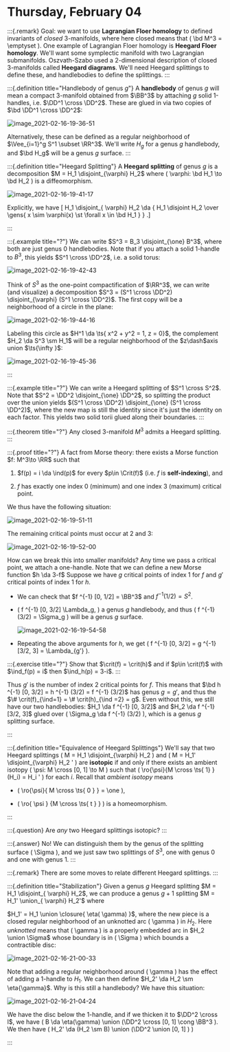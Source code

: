 # Thursday, February 04

:::{.remark}
Goal: we want to use **Lagrangian Floer homology** to defined invariants of *closed* 3-manifolds, where here closed means that \( \bd M^3 = \emptyset \).
One example of Lagrangian Floer homology is **Heegard Floer homology**.
We'll want some symplectic manifold with two Lagrangian submanifolds.
Oszvath-Szabo used a 2-dimensional description of closed 3-manifolds called **Heegard diagrams**.
We'll need Heegard splittings to define these, and handlebodies to define the splittings.
:::

:::{.definition title="Handlebody of genus $g$"}
A **handlebody** of genus $g$ will mean a compact 3-manifold obtained from $\BB^3$ by attaching $g$ solid 1-handles, i.e. $\DD^1 \cross \DD^2$.
These are glued in via two copies of $\bd \DD^1 \cross \DD^2$:

![image_2021-02-16-19-36-51](figures/image_2021-02-16-19-36-51.png)

Alternatively, these can be defined as a regular neighborhood of $\Vee_{i=1}^g S^1 \subset \RR^3$.
We'll write $H_g$ for a genus $g$ handlebody, and $\bd H_g$ will be a genus $g$ surface.
:::

:::{.definition title="Heegard Splitting"}
A **Heegard splitting** of genus $g$ is a decomposition $M = H_1 \disjoint_{\varphi} H_2$ where \( \varphi: \bd H_1 \to \bd H_2 \) is a diffeomorphism.

![image_2021-02-16-19-41-17](figures/image_2021-02-16-19-41-17.png)

Explicitly, we have
\[
H_1 \disjoint_{ \varphi} H_2 \da { H_1 \disjoint H_2 \over \gens{ x \sim \varphi(x) \st \forall x \in \bd H_1 } }
.\]

:::

:::{.example title="?"}
We can write $S^3 = B_3 \disjoint_{\one} B^3$, where both are just genus $0$ handlebodies.
Note that if you attach a solid 1-handle to $B^3$, this yields $S^1 \cross \DD^2$, i.e. a solid torus:

![image_2021-02-16-19-42-43](figures/image_2021-02-16-19-42-43.png)

Think of $S^3$ as the one-point compactification of $\RR^3$, we can write (and visualize) a decomposition $S^3 = (S^1 \cross \DD^2) \disjoint_{\varphi} (S^1 \cross \DD^2)$.
The first copy will be a neighborhood of a circle in the plane:

![image_2021-02-16-19-44-16](figures/image_2021-02-16-19-44-16.png)

Labeling this circle as $H^1 \da \ts{ x^2 + y^2 = 1, z = 0}$, the complement $H_2 \da S^3 \sm H_1$ will be a regular neighborhood of the $z\dash$axis union $\ts{\infty }$:

![image_2021-02-16-19-45-36](figures/image_2021-02-16-19-45-36.png)

:::

:::{.example title="?"}
We can write a Heegard splitting of $S^1 \cross S^2$. 
Note that $S^2 = \DD^2 \disjoint_{\one} \DD^2$, so splitting the product over the union yields $(S^1 \cross \DD^2) \disjoint_{\one} (S^1 \cross \DD^2)$, where the new map is still the identity since it's just the identity on each factor.
This yields two solid torii glued along their boundaries.
:::

:::{.theorem title="?"}
Any closed 3-manifold $M^3$ admits a Heegard splitting.
:::

:::{.proof title="?"}
A fact from Morse theory: there exists a Morse function $f: M^3\to \RR$ such that

1. $f(p) = i \da \ind(p)$ for every $p\in \Crit(f)$ (i.e. $f$ is **self-indexing**), and

2. $f$ has exactly one index $0$ (minimum) and one index $3$ (maximum) critical point.

We thus have the following situation:

![image_2021-02-16-19-51-11](figures/image_2021-02-16-19-51-11.png)

The remaining critical points must occur at 2 and 3:

![image_2021-02-16-19-52-00](figures/image_2021-02-16-19-52-00.png)

How can we break this into smaller manifolds?
Any time we pass a critical point, we attach a one-handle.
Note that we can define a new Morse function $h \da 3-f$
Suppose we have $g$ critical points of index 1 for $f$ and $g'$ critical points of index 1 for $h$.

- We can check that $f ^{-1} [0, 1/2] = \BB^3$ and $f ^{-1} (1/2) = S^2$.

- \( f ^{-1} [0, 3/2] \Lambda_g, \) a genus $g$ handlebody, and thus \( f ^{-1} (3/2) = \Sigma_g \) will be a genus $g$ surface.

  ![image_2021-02-16-19-54-58](figures/image_2021-02-16-19-54-58.png)

- Repeating the above arguments for $h$, we get \( f ^{-1} [0, 3/2] = g ^{-1} [3/2, 3] = \Lambda_{g'} \).


:::{.exercise title="?"}
Show that $\crit(f) = \crit(h)$ and if $p\in \crit(f)$ with $\ind_f(p) = i$ then $\ind_h(p) = 3-i$.
:::

Thus $g'$ is the number of index 2 critical points for $f$.
This means that $\bd h ^{-1} [0, 3/2] = h ^{-1} (3/2) = f ^{-1} (3/2)$ has genus $g=g'$, and thus the $\# \crit(f)_{\ind=1} = \# \crit(h)_{\ind =2} = g$.
Even without this, we still have our two handlebodies: $H_1 \da f ^{-1} [0, 3/2]$ and $H_2 \da f ^{-1} [3/2, 3]$ glued over \( \Sigma_g \da f ^{-1} (3/2) \), which is a genus $g$ splitting surface.

:::


:::{.definition title="Equivalence of Heegard Splittings"}
We'll say that two Heegard splittings \( M = H_1 \disjoint_{\varphi} H_2 \) and \( M = H_1' \disjoint_{\varphi} H_2 ' \) are **isotopic** if and only if there exists an ambient isotopy \( \psi: M \cross [0, 1] \to M \) such that \( \ro{\psi}{M \cross \ts{ 1} }(H_i) = H_i ' \) for each $i$.
Recall that *ambient isotopy* means

- \( \ro{\psi}{ M \cross \ts{ 0 } } = \one \),

- \( \ro{ \psi } {M \cross \ts{ t } } \) is a homeomorphism.

:::


:::{.question}
Are *any* two Heegard splittings isotopic?
:::

:::{.answer}
No! 
We can distinguish them by the genus of the splitting surface \( \Sigma \), and we just saw two splittings of $S^3$, one with genus 0 and one with genus 1.
:::

:::{.remark}
There are some moves to relate different Heegard splittings.
:::


:::{.definition title="Stabilization"}
Given a genus $g$ Heegard splitting $M = H_1 \disjoint_{ \varphi} H_2$, we can produce a genus $g+1$ splitting $M = H_1' \union_{ \varphi} H_2'$ where

$H_1' = H_1 \union \closure{ \eta( \gamma) }$, where the new piece is a closed regular neighborhood of an unknotted arc \( \gamma \) in $H_2$.
Here *unknotted* means that \( \gamma \) is a properly embedded arc in $H_2 \union \Sigma$ whose boundary is in \( \Sigma \) which bounds a contractible disc:

![image_2021-02-16-21-00-33](figures/image_2021-02-16-21-00-33.png)

Note that adding a regular neighborhood around \( \gamma \) has the effect of adding a 1-handle to $H_1$.
We can then define $H_2' \da H_2 \sm \eta{\gamma}$.
Why is this still a handlebody?
We have this situation:

![image_2021-02-16-21-04-24](figures/image_2021-02-16-21-04-24.png)

We have the disc below the 1-handle, and if we thicken it to $\DD^2 \cross I$, we have \( B \da \eta(\gamma) \union (\DD^2 \cross [0, 1] \cong \BB^3 \).
We then have \( H_2' \da (H_2 \sm B) \union (\DD^2 \union [0, 1] ) \) 

:::
















